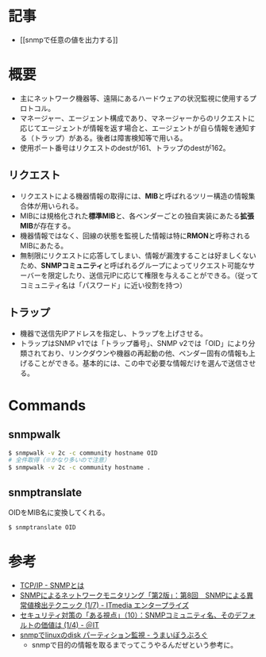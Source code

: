 記事
====

* [[snmpで任意の値を出力する]]

概要
========
* 主にネットワーク機器等、遠隔にあるハードウェアの状況監視に使用するプロトコル。
* マネージャー、エージェント構成であり、マネージャーからのリクエストに応じてエージェントが情報を返す場合と、エージェントが自ら情報を通知する（トラップ）がある。後者は障害検知等で用いる。
* 使用ポート番号はリクエストのdestが161、トラップのdestが162。


リクエスト
----
* リクエストによる機器情報の取得には、**MIB**と呼ばれるツリー構造の情報集合体が用いられる。
* MIBには規格化された**標準MIB**と、各ベンダーごとの独自実装にあたる**拡張MIB**が存在する。
* 機器情報ではなく、回線の状態を監視した情報は特に**RMON**と呼称されるMIBにあたる。
* 無制限にリクエストに応答してしまい、情報が漏洩することは好ましくないため、**SNMPコミュニティ**と呼ばれるグループによってリクエスト可能なサーバーを限定したり、送信元IPに応じて権限を与えることができる。（従ってコミュニティ名は「パスワード」に近い役割を持つ）


トラップ
----
* 機器で送信先IPアドレスを指定し、トラップを上げさせる。
* トラップはSNMP v1では「トラップ番号」、SNMP v2では「OID」により分類されており、リンクダウンや機器の再起動の他、ベンダー固有の情報も上げることができる。基本的には、この中で必要な情報だけを選んで送信させる。

Commands
========

snmpwalk
----

```bash
$ snmpwalk -v 2c -c community hostname OID
# 全件取得（※かなり多いので注意）
$ snmpwalk -v 2c -c community hostname .
```

snmptranslate
----

OIDをMIB名に変換してくれる。

```bash
$ snmptranslate OID
```

参考
==================================================
* [TCP/IP - SNMPとは](http://www.infraexpert.com/study/tcpip21.html)
* [SNMPによるネットワークモニタリング「第2版」：第8回　SNMPによる異常値検出テクニック (1/7) - ITmedia エンタープライズ](http://www.itmedia.co.jp/enterprise/articles/0705/31/news042.html)
* [セキュリティ対策の「ある視点」（10）：SNMPコミュニティ名、そのデフォルトの価値は (1/4) - ＠IT](http://www.atmarkit.co.jp/ait/articles/0807/01/news167.html)
* [snmpでlinuxのdisk パーティション監視 - うまいぼうぶろぐ](http://hogem.hatenablog.com/entry/2015/09/26/233000)
  * snmpで目的の情報を取るまでってこうやるんだぜという参考に。